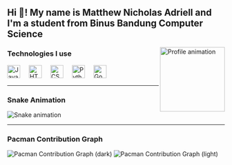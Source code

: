 <h2 align="left">Hi 👋! My name is Matthew Nicholas Adriell and I'm a student from Binus Bandung Computer Science</h2>

<img align="right" height="150" src="https://i.imgflip.com/65efzo.gif" alt="Profile animation" />

### Technologies I use

<div align="left">
  <img src="https://cdn.jsdelivr.net/gh/devicons/devicon/icons/javascript/javascript-original.svg" height="30" alt="JavaScript" />
  <img width="12" />
  <img src="https://cdn.jsdelivr.net/gh/devicons/devicon/icons/html5/html5-original.svg" height="30" alt="HTML5" />
  <img width="12" />
  <img src="https://cdn.jsdelivr.net/gh/devicons/devicon/icons/css3/css3-original.svg" height="30" alt="CSS3" />
  <img width="12" />
  <img src="https://cdn.jsdelivr.net/gh/devicons/devicon/icons/python/python-original.svg" height="30" alt="Python" />
  <img width="12" />
  <img src="https://cdn.jsdelivr.net/gh/devicons/devicon/icons/go/go-original.svg" height="30" alt="Go" />
</div>

---

### Snake Animation

![Snake animation](https://raw.githubusercontent.com/matthewspectre/matthewspectre/output/snake.svg)

---

### Pacman Contribution Graph

![Pacman Contribution Graph (dark)](https://raw.githubusercontent.com/matthewspectre/matthewspectre/output/pacman-contribution-graph-dark.svg#gh-dark-mode-only)
![Pacman Contribution Graph (light)](https://raw.githubusercontent.com/matthewspectre/matthewspectre/output/pacman-contribution-graph.svg#gh-light-mode-only)
